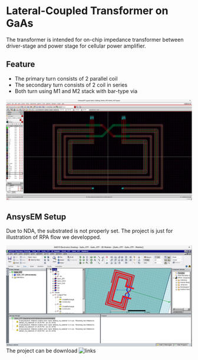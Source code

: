 # Lateral-Coupled Transformer on GaAs 

The transformer is intended for on-chip impedance transformer between driver-stage and power stage for cellular power amplifier. 

## Feature

- The primary turn consists of 2 parallel coil
- The secondary turn consists of 2 coil in series
- Both turn using M1 and M2 stack with bar-type via


![XTF](gasxtf.png)

## AnsysEM Setup

Due to NDA, the substrated is not properly set. The project is just for illustration of RPA flow we developped. 

![XTF](gaashfss.png)
The project can be download ![links](./GaAs_XTF.aedt)
